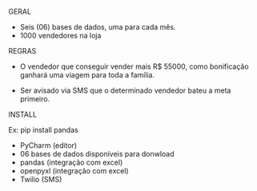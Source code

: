 GERAL
- Seis (06) bases de dados, uma para cada mês.
- 1000 vendedores na loja

REGRAS
- O vendedor que conseguir vender mais R$ 55000, como bonificação ganhará uma viagem para toda a família.

- Ser avisado via SMS que o determinado vendedor bateu a meta primeiro.

INSTALL

Ex:
pip install pandas

- PyCharm (editor)
- 06 bases de dados disponíveis para donwload
- pandas (integração com excel)
- openpyxl (integração com excel)
- Twilio (SMS)
